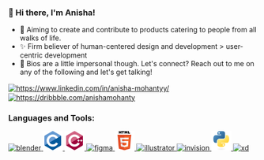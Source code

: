 ### 👋 Hi there, I'm Anisha!

 
- 👀 Aiming to create and contribute to products catering to people from all walks of life.  
- ✨ Firm believer of human-centered design and development > user-centric development
- 🤳 Bios are a little impersonal though. Let's connect? Reach out to me on any of the following and let's get talking!


<a href="https://www.linkedin.com/in/anisha-mohantyy/" target="blank"><img align="center" src="https://github.com/paulrobertlloyd/socialmediaicons/blob/main/linkedin-48x48.png" alt="https://www.linkedin.com/in/anisha-mohantyy/" height="40" width="40" /></a>
<a href="https://dribbble.com/anishamohanty" target="blank"><img align="center" src="https://github.com/paulrobertlloyd/socialmediaicons/blob/main/dribbble-48x48.png" alt="https://dribbble.com/anishamohanty" height="40" width="40" /></a>





<h3 align="left">Languages and Tools:</h3>
<p align="left"> <a href="https://www.blender.org/" target="_blank"> <img src="https://download.blender.org/branding/community/blender_community_badge_white.svg" alt="blender" width="40" height="40"/> </a> <a href="https://www.cprogramming.com/" target="_blank"> <img src="https://raw.githubusercontent.com/devicons/devicon/master/icons/c/c-original.svg" alt="c" width="40" height="40"/> </a> <a href="https://www.w3schools.com/cpp/" target="_blank"> <img src="https://raw.githubusercontent.com/devicons/devicon/master/icons/cplusplus/cplusplus-original.svg" alt="cplusplus" width="40" height="40"/> </a> <a href="https://www.figma.com/" target="_blank"> <img src="https://www.vectorlogo.zone/logos/figma/figma-icon.svg" alt="figma" width="40" height="40"/> </a> <a href="https://www.w3.org/html/" target="_blank"> <img src="https://raw.githubusercontent.com/devicons/devicon/master/icons/html5/html5-original-wordmark.svg" alt="html5" width="40" height="40"/> </a> <a href="https://www.adobe.com/in/products/illustrator.html" target="_blank"> <img src="https://www.vectorlogo.zone/logos/adobe_illustrator/adobe_illustrator-icon.svg" alt="illustrator" width="40" height="40"/> </a> <a href="https://www.invisionapp.com/" target="_blank"> <img src="https://www.vectorlogo.zone/logos/invisionapp/invisionapp-icon.svg" alt="invision" width="40" height="40"/> </a> <a href="https://www.python.org" target="_blank"> <img src="https://raw.githubusercontent.com/devicons/devicon/master/icons/python/python-original.svg" alt="python" width="40" height="40"/> </a> <a href="https://www.adobe.com/products/xd.html" target="_blank"> <img src="https://cdn.worldvectorlogo.com/logos/adobe-xd.svg" alt="xd" width="40" height="40"/> </a> </p>

</details>


